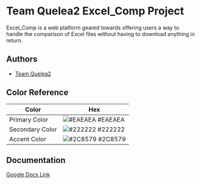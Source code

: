 
# Team Quelea2 Excel_Comp Project

Excel_Comp is a web platform geared towards offering users a way to handle the comparison of Excel files without having to download anything in return.


## Authors

- [Team Quelea2](https://github.com/orgs/zuri-training/teams/team-quelea2)

## Color Reference

| Color             | Hex                                                                |
| ----------------- | ------------------------------------------------------------------ |
| Primary Color | ![#EAEAEA](https://via.placeholder.com/10/EAEAEA?text=+) #EAEAEA |
| Secondary Color | ![#222222](https://via.placeholder.com/10/222222?text=+) #222222 |
| Accent Color | ![#2C8579](https://via.placeholder.com/10/2C8579?text=+) #2C8579 |


## Documentation

[Google Docs Link](https://docs.google.com/document/d/1hBkZyckmH_9ZwOrZPwdUhQhKqWTdhPnEqRoj8LL7DqI/edit#)


